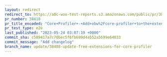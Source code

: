 ```yaml
---
layout: redirect
redirect_to: https://a8c-woo-test-reports.s3.amazonaws.com/public/pr/38418/e2e/index.html
pr_number: 38418
pr_title_encoded: "Core+Profiler+-+Add+obw%2Fcore-profiler+to+the+extensions+endpoint"
pr_test_type: e2e
last_published: "2023-05-24 03:07:19 +0000"
commit_sha: c509417a7c70bec5f6fb699d4a552a5699e64033
commit_message: "Add changelog"
branch_name: update/38408-update-free-extensions-for-core-profiler
---
```

